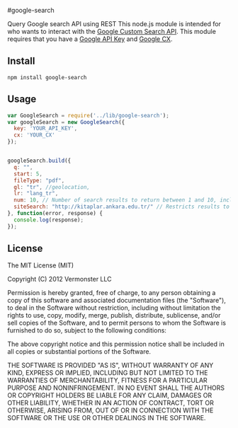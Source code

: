 #google-search

Query Google search API using REST
This node.js module is intended for who wants to interact with the [Google Custom Search API](https://developers.google.com/custom-search/v1/using_rest). This module requires that you have a [Google API Key](https://code.google.com/apis/console/) and [Google CX](http://www.google.com/cse/manage/create).

## Install

```
npm install google-search
```

## Usage
```js
var GoogleSearch = require('../lib/google-search');
var googleSearch = new GoogleSearch({
  key: 'YOUR_API_KEY',
  cx: 'YOUR_CX'
});


googleSearch.build({
  q: "",
  start: 5,
  fileType: "pdf",
  gl: "tr", //geolocation,
  lr: "lang_tr",
  num: 10, // Number of search results to return between 1 and 10, inclusive
  siteSearch: "http://kitaplar.ankara.edu.tr/" // Restricts results to URLs from a specified site
}, function(error, response) {
  console.log(response);
});
```

## License

The MIT License (MIT)

Copyright (C) 2012 Vermonster LLC

Permission is hereby granted, free of charge, to any person obtaining a copy of
this software and associated documentation files (the "Software"), to deal in
the Software without restriction, including without limitation the rights to
use, copy, modify, merge, publish, distribute, sublicense, and/or sell copies
of the Software, and to permit persons to whom the Software is furnished to do
so, subject to the following conditions:

The above copyright notice and this permission notice shall be included in all
copies or substantial portions of the Software.

THE SOFTWARE IS PROVIDED "AS IS", WITHOUT WARRANTY OF ANY KIND, EXPRESS OR
IMPLIED, INCLUDING BUT NOT LIMITED TO THE WARRANTIES OF MERCHANTABILITY,
FITNESS FOR A PARTICULAR PURPOSE AND NONINFRINGEMENT. IN NO EVENT SHALL THE
AUTHORS OR COPYRIGHT HOLDERS BE LIABLE FOR ANY CLAIM, DAMAGES OR OTHER
LIABILITY, WHETHER IN AN ACTION OF CONTRACT, TORT OR OTHERWISE, ARISING FROM,
OUT OF OR IN CONNECTION WITH THE SOFTWARE OR THE USE OR OTHER DEALINGS IN THE
SOFTWARE.

